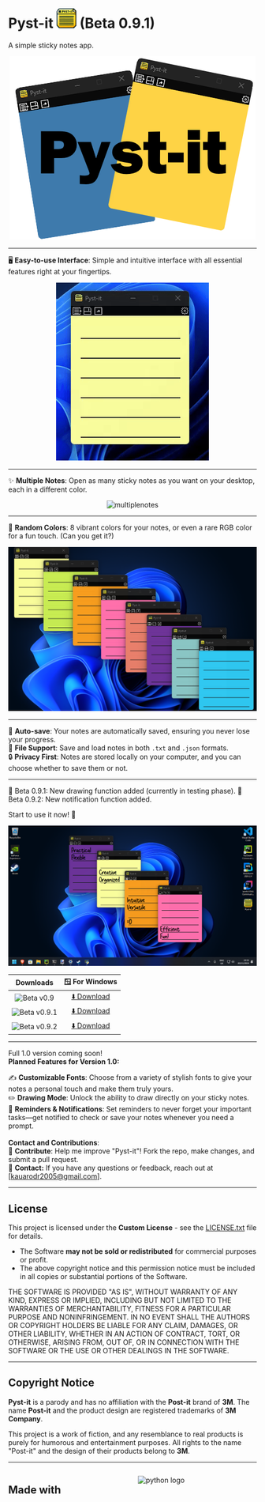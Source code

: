 # Pyst-it <img src="Images/iconicon.png" alt="Ícone" width="40"> (Beta 0.9.1)
A simple sticky notes app.

<p align="center">
  <img src="Images/logo.png" alt="Imagem">
</p>

---

🖥️ **Easy-to-use Interface**: Simple and intuitive interface with all essential features right at your fingertips.<br>
<div align="center">
  <img src="gifs/pystit.gif" alt="pyst-it">
</div>

---

✨ **Multiple Notes**: Open as many sticky notes as you want on your desktop, each in a different color.<br>
<div align="center">
  <img src="gifs/multiplenotes.gif" alt="multiplenotes">
</div>

---

🌈 **Random Colors**: 8 vibrant colors for your notes, or even a rare RGB color for a fun touch. (Can you get it?)<br>
<p align="center">
  <img src="Images/colors.png" alt="Imagem">
</p>

---

💾 **Auto-save**: Your notes are automatically saved, ensuring you never lose your progress.<br>
📝 **File Support**: Save and load notes in both `.txt` and `.json` formats.<br>
🔒 **Privacy First**: Notes are stored locally on your computer, and you can choose whether to save them or not.<br>

---

🔄 Beta 0.9.1: New drawing function added (currently in testing phase).
🔄 Beta 0.9.2: New notification function added.

Start to use it now! 🚀
<p align="center">
  <img src="Images/pic1.png" alt="Imagem">
</p>

| **Downloads** | **🪟 For Windows** |
|:-------------:|:---------------:|
| ![Beta v0.9](https://badgen.net/badge/version/Beta%20v0.9/green) | [⬇️ Download](https://github.com/Heljarmyrkr/Pyst-it/releases/download/v0.9-beta/Pyst-it.exe) |
| ![Beta v0.9.1](https://badgen.net/badge/version/Beta%20v0.9.1/purple) | [⬇️ Download](https://github.com/Heljarmyrkr/Pyst-it/releases/download/v0.9.1-beta/Pyst-it.exe) |
| ![Beta v0.9.2](https://badgen.net/badge/version/Beta%20v0.9.2/yellow) | [⬇️ Download](https://github.com/Heljarmyrkr/Pyst-it/releases/download/v0.9.2-beta/Pyst-it.exe) |





---

Full 1.0 version coming soon!<br>
**Planned Features for Version 1.0:**

✍️ **Customizable Fonts**: Choose from a variety of stylish fonts to give your notes a personal touch and make them truly yours.<br>
✏️ **Drawing Mode**: Unlock the ability to draw directly on your sticky notes.<br>
🔔 **Reminders & Notifications**: Set reminders to never forget your important tasks—get notified to check or save your notes whenever you need a prompt.<br>
<br>
**Contact and Contributions**:<br>
🤝 **Contribute**: Help me improve "Pyst-it"! Fork the repo, make changes, and submit a pull request.<br>
📧 **Contact:** If you have any questions or feedback, reach out at [kauarodr2005@gmail.com].<br>

---

## License

This project is licensed under the **Custom License** - see the [LICENSE.txt](./LICENSE.txt) file for details.

- The Software **may not be sold or redistributed** for commercial purposes or profit.
- The above copyright notice and this permission notice must be included in all copies or substantial portions of the Software.

THE SOFTWARE IS PROVIDED "AS IS", WITHOUT WARRANTY OF ANY KIND, EXPRESS OR IMPLIED, INCLUDING BUT NOT LIMITED TO THE WARRANTIES OF 
MERCHANTABILITY, FITNESS FOR A PARTICULAR PURPOSE AND NONINFRINGEMENT. IN NO EVENT SHALL THE AUTHORS OR COPYRIGHT HOLDERS BE LIABLE 
FOR ANY CLAIM, DAMAGES, OR OTHER LIABILITY, WHETHER IN AN ACTION OF CONTRACT, TORT, OR OTHERWISE, ARISING FROM, OUT OF, OR IN CONNECTION 
WITH THE SOFTWARE OR THE USE OR OTHER DEALINGS IN THE SOFTWARE.

---

## Copyright Notice

**Pyst-it** is a parody and has no affiliation with the **Post-it** brand of **3M**. The name **Post-it** and the product design are registered 
trademarks of **3M Company**. 

This project is a work of fiction, and any resemblance to real products is purely for humorous and entertainment purposes. 
All rights to the name "Post-it" and the design of their products belong to **3M**.

---

<div style="display: grid; grid-template-columns: auto auto; align-items: center; gap: 10px;">
    <h2>Made with</h2>
    <img src="https://cdn.jsdelivr.net/gh/devicons/devicon/icons/python/python-original.svg" height="45" alt="python logo"/>
</div>
